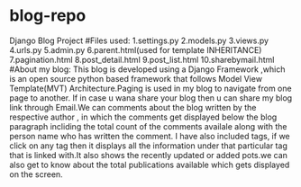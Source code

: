 # blog-repo
Django Blog Project
#Files used:
1.settings.py
2.models.py 
3.views.py 
4.urls.py 
5.admin.py 
6.parent.html(used for template INHERITANCE)
7.pagination.html 
8.post_detail.html 
9.post_list.html 
10.sharebymail.html
#About my blog:
This blog is developed using a Django Framework ,which is an open source python based framework that follows Model View Template(MVT) Architecture.Paging is used in my blog to 
navigate from one page to another. If in case u wana share your blog then u can share my blog link through Email.We can comments about the blog written by the respective author ,
in which the comments get displayed below the blog paragraph incliding the total count of the comments availale along with the person name who has written the comment.
I have also included tags, if we click on any tag then it displays all the information under that particular tag that is linked with.It also shows the recently updated or added 
pots.we can also get to know about the total publications available which gets displayed on the screen.
